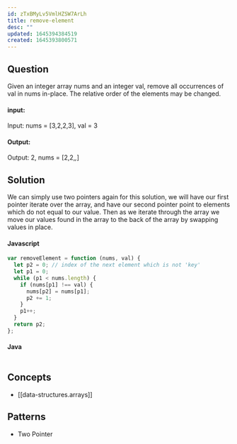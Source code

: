 ```yaml
---
id: zTxBMyLv5VmlHZSW7ArLh
title: remove-element
desc: ""
updated: 1645394384519
created: 1645393800571
---
```


## Question

Given an integer array nums and an integer val, remove all occurrences of val in nums in-place. The relative order of the elements may be changed.

#### input:

Input: nums = [3,2,2,3], val = 3

#### Output:

Output: 2, nums = [2,2,_,_]

## Solution

We can simply use two pointers again for this solution, we will have our first pointer iterate over the array, and have our second pointer point to elements which do not equal to our value. Then as we iterate through the array we move our values found in the array to the back of the array by swapping values in place.

#### Javascript

```javascript
var removeElement = function (nums, val) {
  let p2 = 0; // index of the next element which is not 'key'
  let p1 = 0;
  while (p1 < nums.length) {
    if (nums[p1] !== val) {
      nums[p2] = nums[p1];
      p2 += 1;
    }
    p1++;
  }
  return p2;
};
```

#### Java

```java

```

## Concepts

- [[data-structures.arrays]]

## Patterns

- Two Pointer
